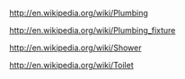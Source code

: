 http://en.wikipedia.org/wiki/Plumbing

http://en.wikipedia.org/wiki/Plumbing_fixture

http://en.wikipedia.org/wiki/Shower

http://en.wikipedia.org/wiki/Toilet

